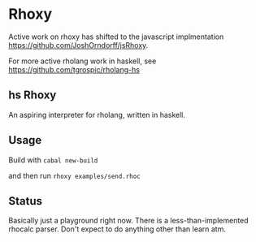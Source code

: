 Rhoxy
======
Active work on rhoxy has shifted to the javascript implmentation https://github.com/JoshOrndorff/jsRhoxy.

For more active rholang work in haskell, see https://github.com/tgrospic/rholang-hs


hs Rhoxy
--------
An aspiring interpreter for rholang, written in haskell.

Usage
-----
Build with `cabal new-build`

and then run `rhoxy examples/send.rhoc`

Status
------
Basically just a playground right now. There is a less-than-implemented rhocalc parser. Don't expect to do anything other than learn atm.
